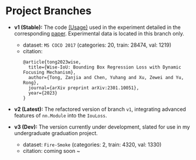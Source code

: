 # Project Branches

- **v1 (Stable):**
  The code [(Usage)](https://blog.csdn.net/qq_55745968/article/details/128888122) used in the experiment detailed in the corresponding [paper](https://arxiv.org/abs/2301.10051).
  Experimental data is located in this branch only.
  - dataset: `MS COCO 2017` (categories: 20, train: 28474, val: 1219)
  - citation:
    ```
    @article{tong2023wise,
      title={Wise-IoU: Bounding Box Regression Loss with Dynamic Focusing Mechanism},
      author={Tong, Zanjia and Chen, Yuhang and Xu, Zewei and Yu, Rong},
      journal={arXiv preprint arXiv:2301.10051},
      year={2023}
    }
    ```
    
- **v2 (Latest):**
  The refactored version of branch `v1`, integrating advanced features of `nn.Module` into the `IouLoss`.


- **v3 (Dev):**
  The version currently under development, slated for use in my undergraduate graduation project.
  - dataset: `Fire-Smoke` (categories: 2, train: 4320, val: 1330)
  - citation: coming soon ~

